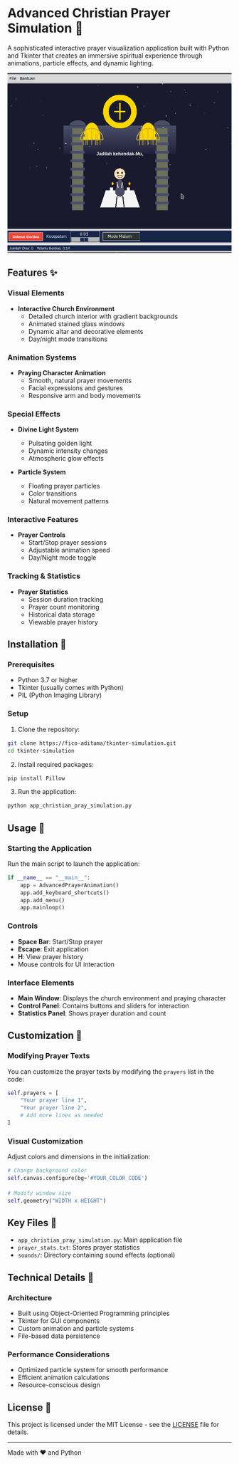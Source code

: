 # Advanced Christian Prayer Simulation 🙏

A sophisticated interactive prayer visualization application built with Python and Tkinter that creates an immersive spiritual experience through animations, particle effects, and dynamic lighting.

![Prayer Application Screenshot](image.png)

## Features ✨

### Visual Elements
- **Interactive Church Environment** 
  - Detailed church interior with gradient backgrounds
  - Animated stained glass windows
  - Dynamic altar and decorative elements
  - Day/night mode transitions

### Animation Systems
- **Praying Character Animation**
  - Smooth, natural prayer movements
  - Facial expressions and gestures
  - Responsive arm and body movements

### Special Effects
- **Divine Light System**
  - Pulsating golden light
  - Dynamic intensity changes
  - Atmospheric glow effects

- **Particle System**
  - Floating prayer particles
  - Color transitions
  - Natural movement patterns

### Interactive Features
- **Prayer Controls**
  - Start/Stop prayer sessions
  - Adjustable animation speed
  - Day/Night mode toggle

### Tracking & Statistics
- **Prayer Statistics**
  - Session duration tracking
  - Prayer count monitoring
  - Historical data storage
  - Viewable prayer history

## Installation 🚀

### Prerequisites
- Python 3.7 or higher
- Tkinter (usually comes with Python)
- PIL (Python Imaging Library)

### Setup
1. Clone the repository:
```bash
git clone https://fico-aditama/tkinter-simulation.git
cd tkinter-simulation
```

2. Install required packages:
```bash
pip install Pillow
```

3. Run the application:
```bash
python app_christian_pray_simulation.py
```

## Usage 📖

### Starting the Application
Run the main script to launch the application:
```python
if __name__ == "__main__":
    app = AdvancedPrayerAnimation()
    app.add_keyboard_shortcuts()
    app.add_menu()
    app.mainloop()
```

### Controls
- **Space Bar**: Start/Stop prayer
- **Escape**: Exit application
- **H**: View prayer history
- Mouse controls for UI interaction

### Interface Elements
- **Main Window**: Displays the church environment and praying character
- **Control Panel**: Contains buttons and sliders for interaction
- **Statistics Panel**: Shows prayer duration and count

## Customization 🎨

### Modifying Prayer Texts
You can customize the prayer texts by modifying the `prayers` list in the code:
```python
self.prayers = [
    "Your prayer line 1",
    "Your prayer line 2",
    # Add more lines as needed
]
```

### Visual Customization
Adjust colors and dimensions in the initialization:
```python
# Change background color
self.canvas.configure(bg='#YOUR_COLOR_CODE')

# Modify window size
self.geometry("WIDTH x HEIGHT")
```

## Key Files 📁

- `app_christian_pray_simulation.py`: Main application file
- `prayer_stats.txt`: Stores prayer statistics
- `sounds/`: Directory containing sound effects (optional)

## Technical Details 🔧

### Architecture
- Built using Object-Oriented Programming principles
- Tkinter for GUI components
- Custom animation and particle systems
- File-based data persistence

### Performance Considerations
- Optimized particle system for smooth performance
- Efficient animation calculations
- Resource-conscious design

## License 📄

This project is licensed under the MIT License - see the [LICENSE](LICENSE) file for details.

---

Made with ❤️ and Python